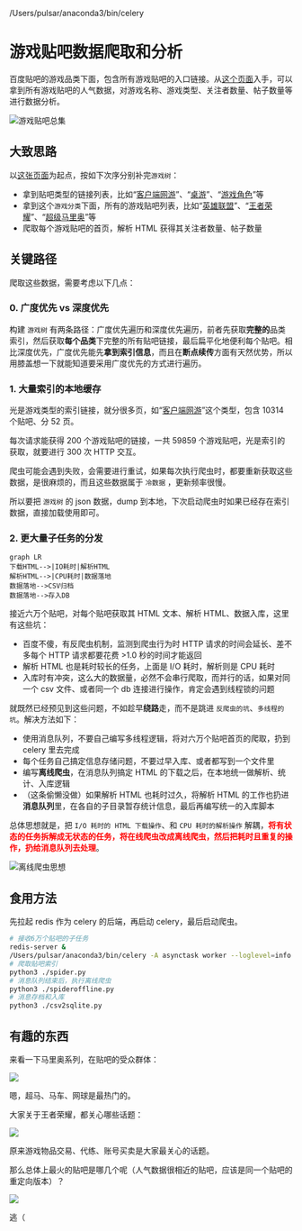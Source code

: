 /Users/pulsar/anaconda3/bin/celery

# 游戏贴吧数据爬取和分析

百度贴吧的游戏品类下面，包含所有游戏贴吧的入口链接。从[这个页面](http://tieba.baidu.com/f/fdir?fd=%D3%CE%CF%B7&sd=%B5%E7%D7%D3%BE%BA%BC%BC%BC%B0%D1%A1%CA%D6)入手，可以拿到所有游戏贴吧的人气数据，对游戏名称、游戏类型、关注者数量、帖子数量等进行数据分析。

![游戏贴吧总集](https://ws4.sinaimg.cn/large/006tKfTcgy1g14pbtoy21j30ma0c3q5j.jpg)

## 大致思路

以[这张页面](http://tieba.baidu.com/f/fdir?fd=%D3%CE%CF%B7&sd=%B5%E7%D7%D3%BE%BA%BC%BC%BC%B0%D1%A1%CA%D6)为起点，按如下次序分别补完`游戏树`：

- 拿到贴吧类型的链接列表，比如“[客户端网游](http://tieba.baidu.com/f/fdir?fd=%D3%CE%CF%B7&sd=%BF%CD%BB%A7%B6%CB%CD%F8%D3%CE)”、“[桌游](http://tieba.baidu.com/f/fdir?fd=%D3%CE%CF%B7&sd=%D7%C0%D3%CE)”、“[游戏角色](http://tieba.baidu.com/f/fdir?fd=%D3%CE%CF%B7&sd=%D3%CE%CF%B7%BD%C7%C9%AB)”等
- 拿到这个`游戏分类`下面，所有的游戏贴吧列表，比如“[英雄联盟](https://tieba.baidu.com/f?kw=%E8%8B%B1%E9%9B%84%E8%81%94%E7%9B%9F&ie=utf-8)”、“[王者荣耀](https://tieba.baidu.com/f?kw=%E7%8E%8B%E8%80%85%E8%8D%A3%E8%80%80&ie=utf-8)”、“[超级马里奥](https://tieba.baidu.com/f?kw=%E8%B6%85%E7%BA%A7%E9%A9%AC%E9%87%8C%E5%A5%A5&ie=utf-8)”等
- 爬取每个游戏贴吧的首页，解析 HTML 获得其关注者数量、帖子数量

## 关键路径

爬取这些数据，需要考虑以下几点：

### 0. 广度优先 vs 深度优先

构建 `游戏树` 有两条路径：广度优先遍历和深度优先遍历，前者先获取**完整的**品类索引，然后获取**每个品类**下完整的所有贴吧链接，最后扁平化地便利每个贴吧。相比深度优先，广度优先能先**拿到索引信息**，而且在**断点续传**方面有天然优势，所以用膝盖想一下就能知道要采用广度优先的方式进行遍历。

### 1. 大量索引的本地缓存

光是游戏类型的索引链接，就分很多页，如“[客户端网游](http://tieba.baidu.com/f/fdir?fd=%D3%CE%CF%B7&sd=%BF%CD%BB%A7%B6%CB%CD%F8%D3%CE)”这个类型，包含 10314 个贴吧、分 52 页。

每次请求能获得 200 个游戏贴吧的链接，一共 59859 个游戏贴吧，光是索引的获取，就要进行 300 次 HTTP 交互。

爬虫可能会遇到失败，会需要进行重试，如果每次执行爬虫时，都要重新获取这些数据，是很麻烦的，而且这些数据属于 `冷数据` ，更新频率很慢。

所以要把 `游戏树` 的 json 数据，dump 到本地，下次启动爬虫时如果已经存在索引数据，直接加载使用即可。

### 2. 更大量子任务的分发

```mermaid
graph LR
下载HTML-->|IO耗时|解析HTML
解析HTML-->|CPU耗时|数据落地
数据落地-->CSV归档
数据落地-->存入DB
```



接近六万个贴吧，对每个贴吧获取其 HTML 文本、解析 HTML、数据入库，这里有这些坑：

- 百度不傻，有反爬虫机制，监测到爬虫行为时 HTTP 请求的时间会延长、差不多每个 HTTP 请求都要花费 >1.0 秒的时间才能返回
- 解析 HTML 也是耗时较长的任务，上面是 I/O 耗时，解析则是 CPU 耗时
- 入库时有冲突，这么大的数据量，必然不会串行爬取，而并行的话，如果对同一个 csv 文件、或者同一个 db 连接进行操作，肯定会遇到线程锁的问题

就既然已经预见到这些问题，不如趁早**绕路**走，而不是跳进 `反爬虫的坑`、`多线程的坑`。解决方法如下：

- 使用消息队列，不要自己编写多线程逻辑，将对六万个贴吧首页的爬取，扔到 celery 里去完成
- 每个任务自己搞定信息存储问题，不要过早入库、或者都写到一个文件里
- 编写**离线爬虫**，在消息队列搞定 HTML 的下载之后，在本地统一做解析、统计、入库逻辑
- （这条偷懒没做）如果解析 HTML 也耗时过久，将解析 HTML 的工作也扔进**消息队列**里，在各自的子目录暂存统计信息，最后再编写统一的入库脚本

总体思想就是，把 `I/O 耗时的 HTML 下载操作`、和 `CPU 耗时的解析操作` 解耦，<font color="red">**将有状态的任务拆解成无状态的任务，将在线爬虫改成离线爬虫，然后把耗时且重复的操作，扔给消息队列去处理**</font>。


![离线爬虫思想](https://ws3.sinaimg.cn/large/006tKfTcgy1g14p593zi0j30gj08qq5i.jpg)

## 食用方法

先拉起 redis 作为 celery 的后端，再启动 celery，最后启动爬虫。

```bash
# 接收6万个贴吧的子任务
redis-server &
/Users/pulsar/anaconda3/bin/celery -A asynctask worker --loglevel=info
# 爬取贴吧索引
python3 ./spider.py
# 消息队列结束后，执行离线爬虫
python3 ./spideroffline.py
# 消息存档和入库
python3 ./csv2sqlite.py
```

## 有趣的东西

来看一下马里奥系列，在贴吧的受众群体：

![](https://ws4.sinaimg.cn/large/006tKfTcgy1g14qz492pyj30ls0n00x3.jpg)

嗯，超马、马车、网球是最热门的。

大家关于王者荣耀，都关心哪些话题：

![](https://ws4.sinaimg.cn/large/006tKfTcgy1g14qzurp1bj30qb0ly792.jpg)

原来游戏物品交易、代练、账号买卖是大家最关心的话题。

那么总体上最火的贴吧是哪几个呢（人气数据很相近的贴吧，应该是同一个贴吧的重定向版本）？

![](https://ws1.sinaimg.cn/large/006tKfTcgy1g14r40a91kj30ca0d5jsz.jpg)

逃（